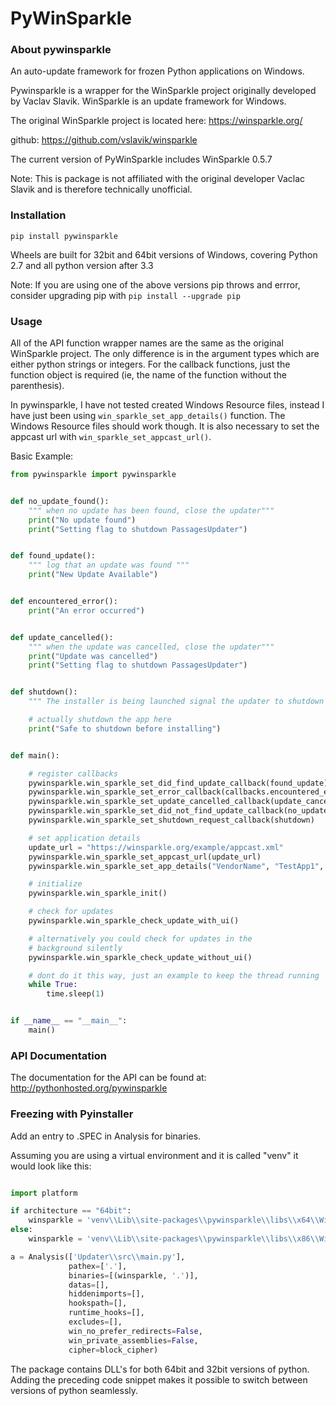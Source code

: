 PyWinSparkle
============


### About pywinsparkle

An auto-update framework for frozen Python applications on Windows.

Pywinsparkle is a wrapper for the WinSparkle project originally developed by Vaclav Slavik. WinSparkle is an update framework for Windows. 

The original WinSparkle project is located here: https://winsparkle.org/

github: https://github.com/vslavik/winsparkle

The current version of PyWinSparkle includes WinSparkle 0.5.7

Note: This is package is not affiliated with the original developer Vaclac Slavik and is therefore technically unofficial.

### Installation


`pip install pywinsparkle`

Wheels are built for 32bit and 64bit versions of Windows, covering Python 2.7 and all python version after 3.3

Note: If you are using one of the above versions pip throws and errror, consider upgrading pip with `pip install --upgrade pip`


### Usage


All of the API function wrapper names are the same as the original WinSparkle project. The only difference
is in the argument types which are either python strings or integers. For the callback functions, just the function
object is required (ie, the name of the function without the parenthesis).

In pywinsparkle, I have not tested created Windows Resource files, instead I have just been using `win_sparkle_set_app_details()` function. The Windows Resource files should work though.
It is also necessary to set the appcast url with `win_sparkle_set_appcast_url()`.

Basic Example:

```python
from pywinsparkle import pywinsparkle


def no_update_found():
    """ when no update has been found, close the updater"""
    print("No update found")
    print("Setting flag to shutdown PassagesUpdater")


def found_update():
    """ log that an update was found """
    print("New Update Available")


def encountered_error():
    print("An error occurred")


def update_cancelled():
    """ when the update was cancelled, close the updater"""
    print("Update was cancelled")
    print("Setting flag to shutdown PassagesUpdater")


def shutdown():
    """ The installer is being launched signal the updater to shutdown """

    # actually shutdown the app here
    print("Safe to shutdown before installing")


def main():

    # register callbacks
    pywinsparkle.win_sparkle_set_did_find_update_callback(found_update)
    pywinsparkle.win_sparkle_set_error_callback(callbacks.encountered_error)
    pywinsparkle.win_sparkle_set_update_cancelled_callback(update_cancelled)
    pywinsparkle.win_sparkle_set_did_not_find_update_callback(no_update_found)
    pywinsparkle.win_sparkle_set_shutdown_request_callback(shutdown)

    # set application details
    update_url = "https://winsparkle.org/example/appcast.xml"
    pywinsparkle.win_sparkle_set_appcast_url(update_url)
    pywinsparkle.win_sparkle_set_app_details("VendorName", "TestApp1", "1.0.0")

    # initialize
    pywinsparkle.win_sparkle_init()

    # check for updates
    pywinsparkle.win_sparkle_check_update_with_ui()

    # alternatively you could check for updates in the 
    # background silently
    pywinsparkle.win_sparkle_check_update_without_ui()

    # dont do it this way, just an example to keep the thread running
    while True:
        time.sleep(1)


if __name__ == "__main__":
    main()
```

### API Documentation

The documentation for the API can be found at: <http://pythonhosted.org/pywinsparkle>


### Freezing with Pyinstaller


Add an entry to .SPEC in Analysis for binaries. 

Assuming you are using a virtual environment and it is called "venv" it would look like this:

```python

import platform

if architecture == "64bit":
    winsparkle = 'venv\\Lib\\site-packages\\pywinsparkle\\libs\\x64\\WinSparkle.dll'
else:
    winsparkle = 'venv\\Lib\\site-packages\\pywinsparkle\\libs\\x86\\WinSparkle.dll'

a = Analysis(['Updater\\src\\main.py'],
             pathex=['.'],
             binaries=[(winsparkle, '.')],
             datas=[],
             hiddenimports=[],
             hookspath=[],
             runtime_hooks=[],
             excludes=[],
             win_no_prefer_redirects=False,
             win_private_assemblies=False,
             cipher=block_cipher)
```

The package contains DLL's for both 64bit and 32bit versions of python. Adding the 
preceding code snippet makes it possible to switch between versions of python 
seamlessly.

